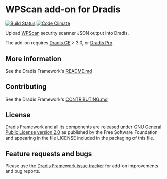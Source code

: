 # WPScan add-on for Dradis

[![Build Status](https://secure.travis-ci.org/dradis/dradis-wpscan.png?branch=master)](http://travis-ci.org/dradis/dradis-wpscan) [![Code Climate](https://codeclimate.com/github/dradis/dradis-wpscan.png)](https://codeclimate.com/github/dradis/dradis-wpscan.png)

Upload [WPScan](https://wpscan.org/) security scanner JSON output into Dradis.

The add-on requires [Dradis CE](https://dradisframework.com/ce/) > 3.0, or [Dradis Pro](https://dradisframework.com/pro/).


## More information

See the Dradis Framework's [README.md](https://github.com/dradis/dradisframework/blob/master/README.md)


## Contributing

See the Dradis Framework's [CONTRIBUTING.md](https://github.com/dradis/dradisframework/blob/master/CONTRIBUTING.md)


## License

Dradis Framework and all its components are released under [GNU General Public License version 2.0](http://www.gnu.org/licenses/old-licenses/gpl-2.0.html) as published by the Free Software Foundation and appearing in the file LICENSE included in the packaging of this file.


## Feature requests and bugs

Please use the [Dradis Framework issue tracker](https://github.com/dradis/dradis-ce/issues) for add-on improvements and bug reports.
